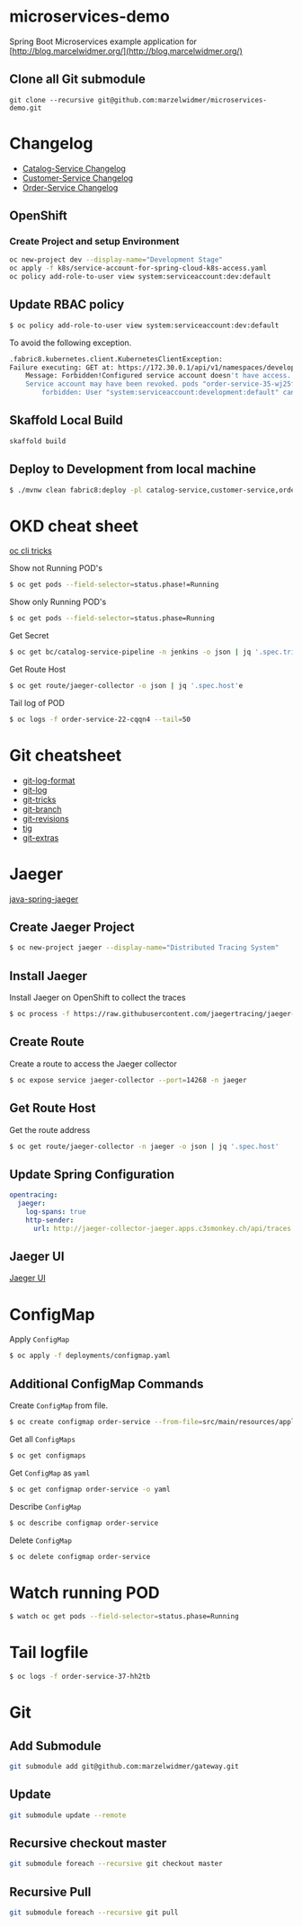 # microservices-demo
Spring Boot Microservices example application for [http://blog.marcelwidmer.org/](http://blog.marcelwidmer.org/)

## Clone all Git submodule
```
git clone --recursive git@github.com:marzelwidmer/microservices-demo.git
```

# Changelog
- [Catalog-Service Changelog](https://jenkins-jenkins.apps.c3smonkey.ch/job/jenkins/job/jenkins-order-service-pipeline/lastSuccessfulBuild/artifact/target/changelog.html)
- [Customer-Service Changelog](https://jenkins-jenkins.apps.c3smonkey.ch/job/jenkins/job/jenkins-customer-service-pipeline/lastSuccessfulBuild/artifact/target/changelog.html)
- [Order-Service Changelog](https://jenkins-jenkins.apps.c3smonkey.ch/job/jenkins/job/jenkins-order-service-pipeline/lastSuccessfulBuild/artifact/target/changelog.html)


## OpenShift 
### Create Project and setup Environment
```bash
oc new-project dev --display-name="Development Stage"
oc apply -f k8s/service-account-for-spring-cloud-k8s-access.yaml
oc policy add-role-to-user view system:serviceaccount:dev:default
```


## Update RBAC policy
```bash
$ oc policy add-role-to-user view system:serviceaccount:dev:default
```                      

To avoid the following exception.
```bash
.fabric8.kubernetes.client.KubernetesClientException: 
Failure executing: GET at: https://172.30.0.1/api/v1/namespaces/development/pods/customer-service-35-wj25f. 
    Message: Forbidden!Configured service account doesn't have access. 
    Service account may have been revoked. pods "order-service-35-wj25f" is 
        forbidden: User "system:serviceaccount:development:default" cannot get pods in the namespace "development": no RBAC policy matched.
```

## Skaffold Local Build 
```bash
skaffold build
```










## Deploy to Development from local machine
```bash
$ ./mvnw clean fabric8:deploy -pl catalog-service,customer-service,order-service -Dfabric8.namespace=dev
```

# OKD cheat sheet
[oc cli tricks](https://gist.github.com/tuxfight3r/79bddbf4af9b6d13d590670c40fec3e0#file-openshift_cli_tricks-md)

Show not Running POD's
```bash
$ oc get pods --field-selector=status.phase!=Running
```

Show only Running POD's
```bash
$ oc get pods --field-selector=status.phase=Running
```

Get Secret
```bash
$ oc get bc/catalog-service-pipeline -n jenkins -o json | jq '.spec.triggers[].github.secret'
```

Get Route Host
```bash
$ oc get route/jaeger-collector -o json | jq '.spec.host'e
```

Tail log of POD
```bash
$ oc logs -f order-service-22-cqqn4 --tail=50
```

# Git cheatsheet
- [git-log-format](https://devhints.io/git-log-format)
- [git-log](https://devhints.io/git-log)
- [git-tricks](https://devhints.io/git-tricks)
- [git-branch](https://devhints.io/git-branch)
- [git-revisions](https://devhints.io/git-revisions)
- [tig](https://devhints.io/tig)
- [git-extras](https://devhints.io/git-extras)



# Jaeger
[java-spring-jaeger](https://github.com/opentracing-contrib/java-spring-jaeger/blob/master/README.md)

## Create Jaeger Project
```bash
$ oc new-project jaeger --display-name="Distributed Tracing System" 
```

## Install Jaeger
Install Jaeger on OpenShift to collect the traces
```bash
$ oc process -f https://raw.githubusercontent.com/jaegertracing/jaeger-openshift/master/all-in-one/jaeger-all-in-one-template.yml | oc create -f -
```

## Create Route
Create a route to access the Jaeger collector
```bash
$ oc expose service jaeger-collector --port=14268 -n jaeger
```

## Get Route Host
Get the route address
```bash
$ oc get route/jaeger-collector -n jaeger -o json | jq '.spec.host'
```

## Update Spring Configuration

```yaml
opentracing:
  jaeger:
    log-spans: true
    http-sender:
      url: http://jaeger-collector-jaeger.apps.c3smonkey.ch/api/traces
```

## Jaeger UI
[Jaeger UI](https://jaeger-query-jaeger.apps.c3smonkey.ch/search)



# ConfigMap
Apply `ConfigMap`
```bash
$ oc apply -f deployments/configmap.yaml
```

## Additional ConfigMap Commands
Create `ConfigMap` from file.
```bash
$ oc create configmap order-service --from-file=src/main/resources/application.yaml
```

Get all `ConfigMaps`
```bash
$ oc get configmaps
```

Get `ConfigMap` as `yaml`
```bash
$ oc get configmap order-service -o yaml
```

Describe `ConfigMap`
```bash
$ oc describe configmap order-service
```

Delete `ConfigMap`
```bash
$ oc delete configmap order-service
```

# Watch running POD
```bash
$ watch oc get pods --field-selector=status.phase=Running
```

# Tail logfile
```bash
$ oc logs -f order-service-37-hh2tb
```



# Git
## Add Submodule
```bash
git submodule add git@github.com:marzelwidmer/gateway.git 
```

## Update 
```bash
git submodule update --remote
```

## Recursive checkout master 
```bash
git submodule foreach --recursive git checkout master
```

## Recursive Pull 
```bash
git submodule foreach --recursive git pull
```